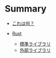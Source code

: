 # Summary

- [これは何？](./introduction.md)

- [Rust](./rust/index.md)
  - [標準ライブラリ](./rust/std.md)
  - [外部ライブラリ](./rust/ext.md)
